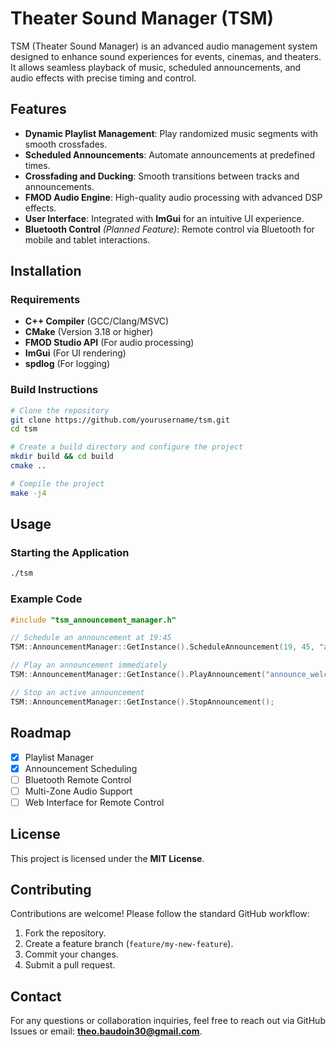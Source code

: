 # Theater Sound Manager (TSM)

TSM (Theater Sound Manager) is an advanced audio management system designed to enhance sound experiences for events, cinemas, and theaters. It allows seamless playback of music, scheduled announcements, and audio effects with precise timing and control.

## Features

- **Dynamic Playlist Management**: Play randomized music segments with smooth crossfades.
- **Scheduled Announcements**: Automate announcements at predefined times.
- **Crossfading and Ducking**: Smooth transitions between tracks and announcements.
- **FMOD Audio Engine**: High-quality audio processing with advanced DSP effects.
- **User Interface**: Integrated with **ImGui** for an intuitive UI experience.
- **Bluetooth Control** *(Planned Feature)*: Remote control via Bluetooth for mobile and tablet interactions.

## Installation

### Requirements
- **C++ Compiler** (GCC/Clang/MSVC)
- **CMake** (Version 3.18 or higher)
- **FMOD Studio API** (For audio processing)
- **ImGui** (For UI rendering)
- **spdlog** (For logging)

### Build Instructions

```sh
# Clone the repository
git clone https://github.com/yourusername/tsm.git
cd tsm

# Create a build directory and configure the project
mkdir build && cd build
cmake ..

# Compile the project
make -j4
```

## Usage

### Starting the Application
```sh
./tsm
```

### Example Code

```cpp
#include "tsm_announcement_manager.h"

// Schedule an announcement at 19:45
TSM::AnnouncementManager::GetInstance().ScheduleAnnouncement(19, 45, "announce_5min_buffet");

// Play an announcement immediately
TSM::AnnouncementManager::GetInstance().PlayAnnouncement("announce_welcome", 0.3f, true, true);

// Stop an active announcement
TSM::AnnouncementManager::GetInstance().StopAnnouncement();
```

## Roadmap
- [x] Playlist Manager
- [x] Announcement Scheduling
- [ ] Bluetooth Remote Control
- [ ] Multi-Zone Audio Support
- [ ] Web Interface for Remote Control

## License
This project is licensed under the **MIT License**.

## Contributing
Contributions are welcome! Please follow the standard GitHub workflow:
1. Fork the repository.
2. Create a feature branch (`feature/my-new-feature`).
3. Commit your changes.
4. Submit a pull request.

## Contact
For any questions or collaboration inquiries, feel free to reach out via GitHub Issues or email: **theo.baudoin30@gmail.com**.
